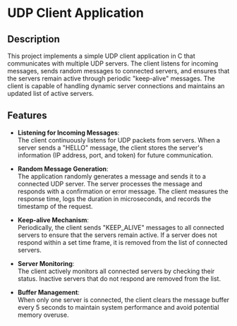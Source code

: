 # UDP Client Application

## Description
This project implements a simple UDP client application in C that communicates with multiple UDP servers. The client listens for incoming messages, sends random messages to connected servers, and ensures that the servers remain active through periodic "keep-alive" messages. The client is capable of handling dynamic server connections and maintains an updated list of active servers.

## Features

- **Listening for Incoming Messages**:  
  The client continuously listens for UDP packets from servers. When a server sends a "HELLO" message, the client stores the server's information (IP address, port, and token) for future communication.

- **Random Message Generation**:  
  The application randomly generates a message and sends it to a connected UDP server. The server processes the message and responds with a confirmation or error message. The client measures the response time, logs the duration in microseconds, and records the timestamp of the request.

- **Keep-alive Mechanism**:  
  Periodically, the client sends "KEEP_ALIVE" messages to all connected servers to ensure that the servers remain active. If a server does not respond within a set time frame, it is removed from the list of connected servers.

- **Server Monitoring**:  
  The client actively monitors all connected servers by checking their status. Inactive servers that do not respond are removed from the list.

- **Buffer Management**:  
  When only one server is connected, the client clears the message buffer every 5 seconds to maintain system performance and avoid potential memory overuse.


